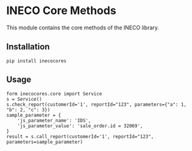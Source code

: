 # INECO Core Methods

This module contains the core methods of the INECO library.


## **Installation**

    pip install inecocores

## **Usage**
    
    form inecocores.core import Service
    s = Service()
    s.check_report(customerId='1', reportId="123", parameters={"a": 1, "b": 2, "c": 3})
    sample_parameter = {
        'js_parameter_name': 'IDS',
        'js_parameter_value': 'sale_order.id = 32069',
    }
    result = s.call_report(customerId='1', reportId="123", parameters=sample_parameter)
